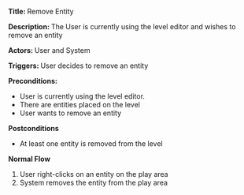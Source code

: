 ﻿<strong> Title: </strong> Remove Entity

<strong> Description: </strong> The User is currently using the level editor and wishes to remove an entity

<strong> Actors: </strong> User and System

<strong> Triggers: </strong> User decides to remove an entity

<strong> Preconditions: </strong>
<ul>
<li>User is currently using the level editor.</li>
<li>There are entities placed on the level</li>
<li>User wants to remove an entity</li>
</ul>

<strong> Postconditions </strong>
<ul>
<li>At least one entity is removed from the level</li>
</ul>

<strong> Normal Flow </strong>
<ol>
<li>User right-clicks on an entity on the play area</li>
<li>System removes the entity from the play area</li>
</ol>
